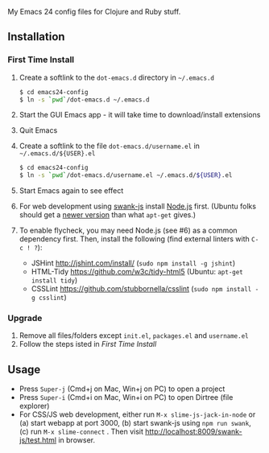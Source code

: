 
My Emacs 24 config files for Clojure and Ruby stuff.

## Installation

### First Time Install

1. Create a softlink to the `dot-emacs.d` directory in `~/.emacs.d`

   ```bash
   $ cd emacs24-config
   $ ln -s `pwd`/dot-emacs.d ~/.emacs.d
   ```

2. Start the GUI Emacs app - it will take time to download/install extensions

3. Quit Emacs

4. Create a softlink to the file `dot-emacs.d/username.el` in `~/.emacs.d/${USER}.el`

   ```bash
   $ cd emacs24-config
   $ ln -s `pwd`/dot-emacs.d/username.el ~/.emacs.d/${USER}.el
   ```

5. Start Emacs again to see effect

6. For web development using [swank-js](https://github.com/swank-js/swank-js)
install [Node.js](nodejs.org) first. (Ubuntu folks should get a
[newer version](https://launchpad.net/~chris-lea/+archive/node.js/)
than what `apt-get` gives.)

7. To enable flycheck, you may need Node.js (see #6) as a common dependency
first. Then, install the following (find external linters with `C-c ! ?`):
   * JSHint http://jshint.com/install/ (`sudo npm install -g jshint`)
   * HTML-Tidy https://github.com/w3c/tidy-html5 (Ubuntu: `apt-get install tidy`)
   * CSSLint https://github.com/stubbornella/csslint (`sudo npm install -g csslint`)


### Upgrade

1. Remove all files/folders except `init.el`, `packages.el` and `username.el`
2. Follow the steps isted in *First Time Install*

## Usage

* Press `Super-j` (Cmd+j on Mac, Win+j on PC) to open a project
* Press `Super-i` (Cmd+i on Mac, Win+i on PC) to open Dirtree (file explorer)
* For CSS/JS web development, either run `M-x slime-js-jack-in-node` or
(a) start webapp at port 3000, (b) start swank-js using `npm run swank`,
(c) run `M-x slime-connect` . Then visit
[http://localhost:8009/swank-js/test.html](http://localhost:8009/swank-js/test.html)
in browser.

